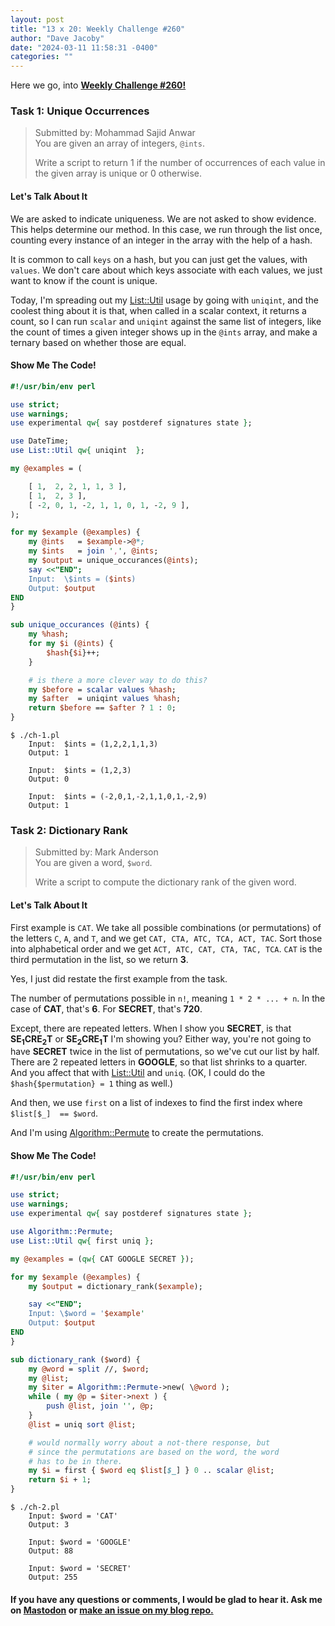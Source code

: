 ```yaml
---
layout: post
title: "13 x 20: Weekly Challenge #260"
author: "Dave Jacoby"
date: "2024-03-11 11:58:31 -0400"
categories: ""
---
```


Here we go, into **[Weekly Challenge #260!](https://theweeklychallenge.org/blog/perl-weekly-challenge-260/)**

### Task 1: Unique Occurrences

> Submitted by: Mohammad Sajid Anwar  
> You are given an array of integers, `@ints`.
>
> Write a script to return 1 if the number of occurrences of each value in the given array is unique or 0 otherwise.

#### Let's Talk About It

We are asked to indicate uniqueness. We are not asked to show evidence. This helps determine our method. In this case, we run through the list once, counting every instance of an integer in the array with the help of a hash.

It is common to call `keys` on a hash, but you can just get the values, with `values`. We don't care about which keys associate with each values, we just want to know if the count is unique.

Today, I'm spreading out my [List::Util](https://metacpan.org/pod/List::Util) usage by going with `uniqint`, and the coolest thing about it is that, when called in a scalar context, it returns a count, so I can run `scalar` and `uniqint` against the same list of integers, like the count of times a given integer shows up in the `@ints` array, and make a ternary based on whether those are equal.

#### Show Me The Code!

```perl
#!/usr/bin/env perl

use strict;
use warnings;
use experimental qw{ say postderef signatures state };

use DateTime;
use List::Util qw{ uniqint  };

my @examples = (

    [ 1,  2, 2, 1, 1, 3 ],
    [ 1,  2, 3 ],
    [ -2, 0, 1, -2, 1, 1, 0, 1, -2, 9 ],
);

for my $example (@examples) {
    my @ints   = $example->@*;
    my $ints   = join ',', @ints;
    my $output = unique_occurances(@ints);
    say <<"END";
    Input:  \$ints = ($ints)
    Output: $output
END
}

sub unique_occurances (@ints) {
    my %hash;
    for my $i (@ints) {
        $hash{$i}++;
    }

    # is there a more clever way to do this?
    my $before = scalar values %hash;
    my $after  = uniqint values %hash;
    return $before == $after ? 1 : 0;
}
```

```text
$ ./ch-1.pl
    Input:  $ints = (1,2,2,1,1,3)
    Output: 1

    Input:  $ints = (1,2,3)
    Output: 0

    Input:  $ints = (-2,0,1,-2,1,1,0,1,-2,9)
    Output: 1
```

### Task 2: Dictionary Rank

> Submitted by: Mark Anderson  
> You are given a word, `$word`.
>
> Write a script to compute the dictionary rank of the given word.

#### Let's Talk About It

First example is `CAT`. We take all possible combinations (or permutations) of the letters `C`, `A`, and `T`, and we get `CAT, CTA, ATC, TCA, ACT, TAC`. Sort those into alphabetical order and we get `ACT, ATC, CAT, CTA, TAC, TCA`. `CAT` is the third permutation in the list, so we return **3**.

Yes, I just did restate the first example from the task.

The number of permutations possible in `n!`, meaning `1 * 2 * ... + n`. In the case of **CAT**, that's **6**. For **SECRET**, that's **720**.

Except, there are repeated letters. When I show you **SECRET**, is that **SE<sub>1</sub>CRE<sub>2</sub>T** or **SE<sub>2</sub>CRE<sub>1</sub>T** I'm showing you? Either way, you're not going to have **SECRET** twice in the list of permutations, so we've cut our list by half. There are 2 repeated letters in **GOOGLE**, so that list shrinks to a quarter. And you affect that with [List::Util](https://metacpan.org/pod/List::Util) and `uniq`. (OK, I could do the `$hash{$permutation} = 1` thing as well.)

And then, we use `first` on a list of indexes to find the first index where `$list[$_]  == $word`.

And I'm using [Algorithm::Permute](https://metacpan.org/pod/Algorithm::Permute) to create the permutations.

#### Show Me The Code!

```perl
#!/usr/bin/env perl

use strict;
use warnings;
use experimental qw{ say postderef signatures state };

use Algorithm::Permute;
use List::Util qw{ first uniq };

my @examples = (qw{ CAT GOOGLE SECRET });

for my $example (@examples) {
    my $output = dictionary_rank($example);

    say <<"END";
    Input: \$word = '$example'
    Output: $output
END
}

sub dictionary_rank ($word) {
    my @word = split //, $word;
    my @list;
    my $iter = Algorithm::Permute->new( \@word );
    while ( my @p = $iter->next ) {
        push @list, join '', @p;
    }
    @list = uniq sort @list;

    # would normally worry about a not-there response, but
    # since the permutations are based on the word, the word
    # has to be in there.
    my $i = first { $word eq $list[$_] } 0 .. scalar @list;
    return $i + 1;
}
```

```text
$ ./ch-2.pl 
    Input: $word = 'CAT'
    Output: 3

    Input: $word = 'GOOGLE'
    Output: 88

    Input: $word = 'SECRET'
    Output: 255
```

#### If you have any questions or comments, I would be glad to hear it. Ask me on [Mastodon](https://mastodon.xyz/@jacobydave) or [make an issue on my blog repo.](https://github.com/jacoby/jacoby.github.io)

